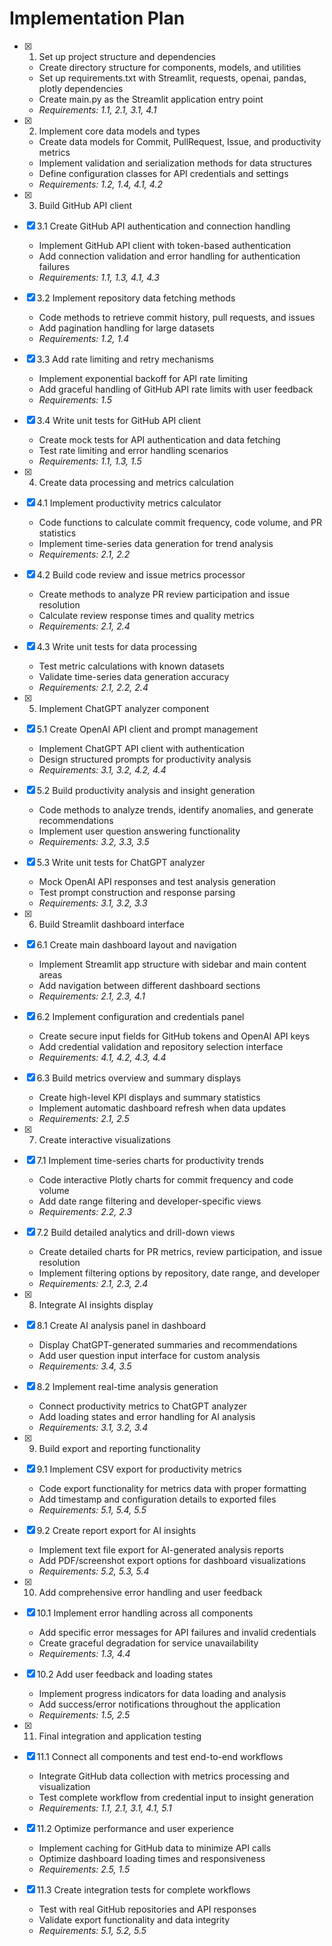 # Implementation Plan

- [x] 1. Set up project structure and dependencies
  - Create directory structure for components, models, and utilities
  - Set up requirements.txt with Streamlit, requests, openai, pandas, plotly dependencies
  - Create main.py as the Streamlit application entry point
  - _Requirements: 1.1, 2.1, 3.1, 4.1_

- [x] 2. Implement core data models and types
  - Create data models for Commit, PullRequest, Issue, and productivity metrics
  - Implement validation and serialization methods for data structures
  - Define configuration classes for API credentials and settings
  - _Requirements: 1.2, 1.4, 4.1, 4.2_

- [x] 3. Build GitHub API client
- [x] 3.1 Create GitHub API authentication and connection handling
  - Implement GitHub API client with token-based authentication
  - Add connection validation and error handling for authentication failures
  - _Requirements: 1.1, 1.3, 4.1, 4.3_

- [x] 3.2 Implement repository data fetching methods
  - Code methods to retrieve commit history, pull requests, and issues
  - Add pagination handling for large datasets
  - _Requirements: 1.2, 1.4_

- [x] 3.3 Add rate limiting and retry mechanisms
  - Implement exponential backoff for API rate limiting
  - Add graceful handling of GitHub API rate limits with user feedback
  - _Requirements: 1.5_

- [x] 3.4 Write unit tests for GitHub API client
  - Create mock tests for API authentication and data fetching
  - Test rate limiting and error handling scenarios
  - _Requirements: 1.1, 1.3, 1.5_

- [x] 4. Create data processing and metrics calculation
- [x] 4.1 Implement productivity metrics calculator
  - Code functions to calculate commit frequency, code volume, and PR statistics
  - Implement time-series data generation for trend analysis
  - _Requirements: 2.1, 2.2_

- [x] 4.2 Build code review and issue metrics processor
  - Create methods to analyze PR review participation and issue resolution
  - Calculate review response times and quality metrics
  - _Requirements: 2.1, 2.4_

- [x] 4.3 Write unit tests for data processing
  - Test metric calculations with known datasets
  - Validate time-series data generation accuracy
  - _Requirements: 2.1, 2.2, 2.4_

- [x] 5. Implement ChatGPT analyzer component
- [x] 5.1 Create OpenAI API client and prompt management
  - Implement ChatGPT API client with authentication
  - Design structured prompts for productivity analysis
  - _Requirements: 3.1, 3.2, 4.2, 4.4_

- [x] 5.2 Build productivity analysis and insight generation
  - Code methods to analyze trends, identify anomalies, and generate recommendations
  - Implement user question answering functionality
  - _Requirements: 3.2, 3.3, 3.5_

- [x] 5.3 Write unit tests for ChatGPT analyzer
  - Mock OpenAI API responses and test analysis generation
  - Test prompt construction and response parsing
  - _Requirements: 3.1, 3.2, 3.3_

- [x] 6. Build Streamlit dashboard interface
- [x] 6.1 Create main dashboard layout and navigation
  - Implement Streamlit app structure with sidebar and main content areas
  - Add navigation between different dashboard sections
  - _Requirements: 2.1, 2.3, 4.1_

- [x] 6.2 Implement configuration and credentials panel
  - Create secure input fields for GitHub tokens and OpenAI API keys
  - Add credential validation and repository selection interface
  - _Requirements: 4.1, 4.2, 4.3, 4.4_

- [x] 6.3 Build metrics overview and summary displays
  - Create high-level KPI displays and summary statistics
  - Implement automatic dashboard refresh when data updates
  - _Requirements: 2.1, 2.5_

- [x] 7. Create interactive visualizations
- [x] 7.1 Implement time-series charts for productivity trends
  - Code interactive Plotly charts for commit frequency and code volume
  - Add date range filtering and developer-specific views
  - _Requirements: 2.2, 2.3_

- [x] 7.2 Build detailed analytics and drill-down views
  - Create detailed charts for PR metrics, review participation, and issue resolution
  - Implement filtering options by repository, date range, and developer
  - _Requirements: 2.1, 2.3, 2.4_

- [x] 8. Integrate AI insights display
- [x] 8.1 Create AI analysis panel in dashboard
  - Display ChatGPT-generated summaries and recommendations
  - Add user question input interface for custom analysis
  - _Requirements: 3.4, 3.5_

- [x] 8.2 Implement real-time analysis generation
  - Connect productivity metrics to ChatGPT analyzer
  - Add loading states and error handling for AI analysis
  - _Requirements: 3.1, 3.2, 3.4_

- [x] 9. Build export and reporting functionality
- [x] 9.1 Implement CSV export for productivity metrics
  - Code export functionality for metrics data with proper formatting
  - Add timestamp and configuration details to exported files
  - _Requirements: 5.1, 5.4, 5.5_

- [x] 9.2 Create report export for AI insights
  - Implement text file export for AI-generated analysis reports
  - Add PDF/screenshot export options for dashboard visualizations
  - _Requirements: 5.2, 5.3, 5.4_

- [x] 10. Add comprehensive error handling and user feedback
- [x] 10.1 Implement error handling across all components
  - Add specific error messages for API failures and invalid credentials
  - Create graceful degradation for service unavailability
  - _Requirements: 1.3, 4.4_

- [x] 10.2 Add user feedback and loading states
  - Implement progress indicators for data loading and analysis
  - Add success/error notifications throughout the application
  - _Requirements: 1.5, 2.5_

- [x] 11. Final integration and application testing
- [x] 11.1 Connect all components and test end-to-end workflows
  - Integrate GitHub data collection with metrics processing and visualization
  - Test complete workflow from credential input to insight generation
  - _Requirements: 1.1, 2.1, 3.1, 4.1, 5.1_

- [x] 11.2 Optimize performance and user experience
  - Implement caching for GitHub data to minimize API calls
  - Optimize dashboard loading times and responsiveness
  - _Requirements: 2.5, 1.5_

- [x] 11.3 Create integration tests for complete workflows
  - Test with real GitHub repositories and API responses
  - Validate export functionality and data integrity
  - _Requirements: 5.1, 5.2, 5.5_